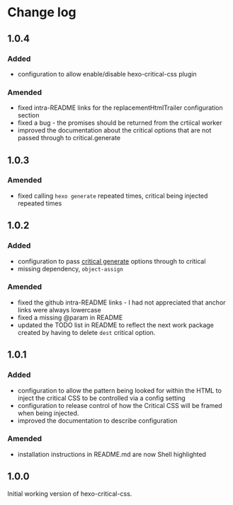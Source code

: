 # Change log

## 1.0.4
### Added
* configuration to allow enable/disable hexo-critical-css plugin

### Amended
* fixed intra-README links for the replacementHtmlTrailer configuration section
* fixed a bug - the promises should be returned from the crtiical worker
* improved the documentation about the critical options that are not passed through to critical.generate

## 1.0.3
### Amended
* fixed calling `hexo generate` repeated times, critical being injected repeated times

## 1.0.2
### Added
* configuration to pass [critical generate](https://github.com/addyosmani/critical#options) options through to critical
* missing dependency, `object-assign`

### Amended
* fixed the github intra-README links - I had not appreciated that anchor links were always lowercase
* fixed a missing @param in README
* updated the TODO list in README to reflect the next work package created by having to delete `dest` critical option.

## 1.0.1
### Added
* configuration to allow the pattern being looked for within the HTML to inject the critical CSS to be controlled via a config setting
* configuration to release control of how the Critical CSS will be framed when being injected.
* improved the documentation to describe configuration

### Amended
* installation instructions in README.md are now Shell highlighted

## 1.0.0
Initial working version of hexo-critical-css.
